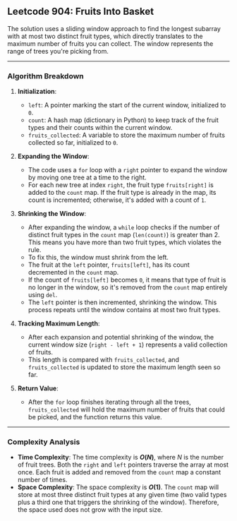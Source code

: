 Leetcode 904: Fruits Into Basket
---
The solution uses a sliding window approach to find the longest subarray with at most two distinct fruit types, which directly translates to the maximum number of fruits you can collect. The window represents the range of trees you're picking from.
***

### Algorithm Breakdown

1.  **Initialization**:
    * `left`: A pointer marking the start of the current window, initialized to `0`.
    * `count`: A hash map (dictionary in Python) to keep track of the fruit types and their counts within the current window.
    * `fruits_collected`: A variable to store the maximum number of fruits collected so far, initialized to `0`.

2.  **Expanding the Window**:
    * The code uses a `for` loop with a `right` pointer to expand the window by moving one tree at a time to the right.
    * For each new tree at index `right`, the fruit type `fruits[right]` is added to the `count` map. If the fruit type is already in the map, its count is incremented; otherwise, it's added with a count of `1`.

3.  **Shrinking the Window**:
    * After expanding the window, a `while` loop checks if the number of distinct fruit types in the `count` map (`len(count)`) is greater than 2. This means you have more than two fruit types, which violates the rule.
    * To fix this, the window must shrink from the left.
    * The fruit at the `left` pointer, `fruits[left]`, has its count decremented in the `count` map.
    * If the count of `fruits[left]` becomes `0`, it means that type of fruit is no longer in the window, so it's removed from the `count` map entirely using `del`.
    * The `left` pointer is then incremented, shrinking the window. This process repeats until the window contains at most two fruit types.

4.  **Tracking Maximum Length**:
    * After each expansion and potential shrinking of the window, the current window size (`right - left + 1`) represents a valid collection of fruits.
    * This length is compared with `fruits_collected`, and `fruits_collected` is updated to store the maximum length seen so far.

5.  **Return Value**:
    * After the `for` loop finishes iterating through all the trees, `fruits_collected` will hold the maximum number of fruits that could be picked, and the function returns this value.

***

### Complexity Analysis

* **Time Complexity**: The time complexity is **$O(N)$**, where $N$ is the number of fruit trees. Both the `right` and `left` pointers traverse the array at most once. Each fruit is added and removed from the `count` map a constant number of times.
* **Space Complexity**: The space complexity is **$O(1)$**. The `count` map will store at most three distinct fruit types at any given time (two valid types plus a third one that triggers the shrinking of the window). Therefore, the space used does not grow with the input size.
